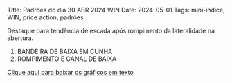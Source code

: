 Title: Padrões do dia 30 ABR 2024 WIN
Date: 2024-05-01
Tags: mini-índice, WIN, price action, padrões
  
Destaque para tendência de escada após rompimento da lateralidade na abertura.
    
1. BANDEIRA DE BAIXA EM CUNHA
2. ROMPIMENTO E CANAL DE BAIXA

[Clique aqui para baixar os gráficos em texto]({attach}/padroes/WIN-24-04-30.zip)
